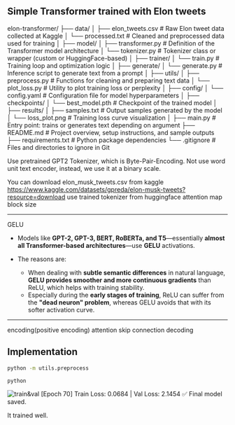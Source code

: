 ##  Simple Transformer trained with Elon tweets


elon-transformer/
├── data/
│   ├── elon_tweets.csv         # Raw Elon tweet data collected at Kaggle
│   └── processed.txt           # Cleaned and preprocessed data used for training
│
├── model/
│   ├── transformer.py          # Definition of the Transformer model architecture
│   └── tokenizer.py            # Tokenizer class or wrapper (custom or HuggingFace-based)
│
├── trainer/
│   └── train.py                # Training loop and optimization logic
│
├── generate/
│   └── generate.py             # Inference script to generate text from a prompt
│
├── utils/
│   ├── preprocess.py           # Functions for cleaning and preparing text data
│   └── plot_loss.py            # Utility to plot training loss or perplexity
│
├── config/
│   └── config.yaml             # Configuration file for model hyperparameters
│
├── checkpoints/
│   └── best_model.pth          # Checkpoint of the trained model
│
├── results/
│   ├── samples.txt             # Output samples generated by the model
│   └── loss_plot.png           # Training loss curve visualization
│
├── main.py                     # Entry point: trains or generates text depending on argument
├── README.md                   # Project overview, setup instructions, and sample outputs
├── requirements.txt            # Python package dependencies
└── .gitignore                  # Files and directories to ignore in Git



Use pretrained GPT2 Tokenizer, which is Byte-Pair-Encoding. Not use word unit text encoder, instead, we use it at a binary scale.

You can download elon_musk_tweets.csv from kaggle
https://www.kaggle.com/datasets/gpreda/elon-musk-tweets?resource=download
use trained tokenizer from huggingface
attention map
block size

---
GELU


* Models like **GPT-2, GPT-3, BERT, RoBERTa, and T5**—essentially **almost all Transformer-based architectures**—use **GELU** activations.

* The reasons are:

  * When dealing with **subtle semantic differences** in natural language, **GELU provides smoother and more continuous gradients** than ReLU, which helps with training stability.
  * Especially during the **early stages of training**, ReLU can suffer from the **"dead neuron" problem**, whereas GELU avoids that with its softer activation curve.

---

encoding(positive encoding)
attention
skip connection
decoding

## Implementation

```bash
python -m utils.preprocess

python 

```

![train&val](results/loss_plot.png)
[Epoch 70] Train Loss: 0.0684 | Val Loss: 2.1454
✅ Final model saved.

It trained well.